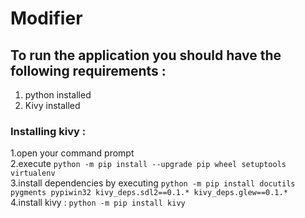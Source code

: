 # Modifier
## To run the application you should have the following requirements :
 1. python installed <br />
 2. Kivy installed <br />
 
### Installing kivy :
 1.open your command prompt<br />
 2.execute `python -m pip install --upgrade pip wheel setuptools virtualenv`  <br />
 3.install dependencies by executing `python -m pip install docutils pygments pypiwin32 kivy_deps.sdl2==0.1.* kivy_deps.glew==0.1.*` <br />
 4.install kivy : `python -m pip install kivy` <br />
  
  
